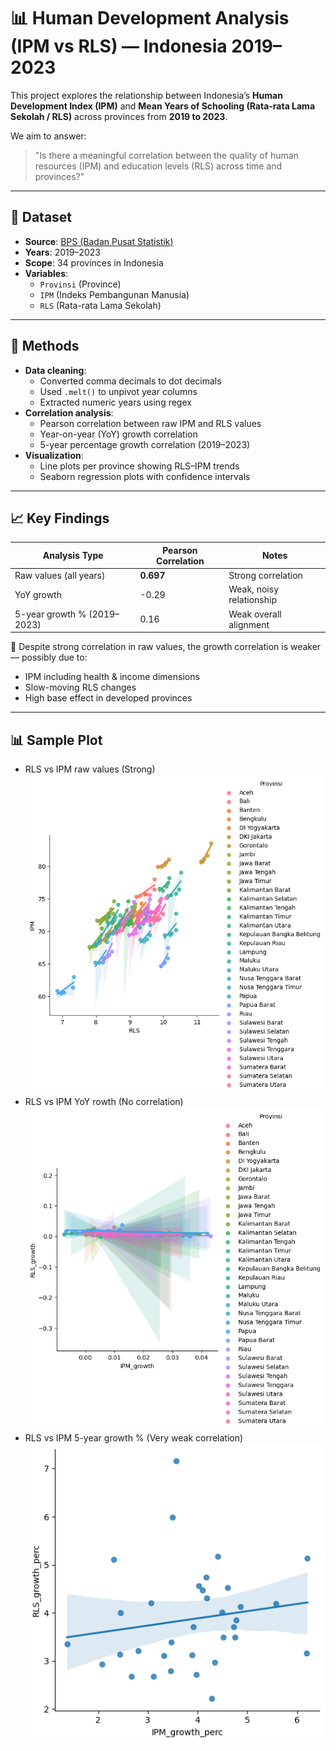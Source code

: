 # 📊 Human Development Analysis (IPM vs RLS) — Indonesia 2019–2023

This project explores the relationship between Indonesia’s **Human Development Index (IPM)** and **Mean Years of Schooling (Rata-rata Lama Sekolah / RLS)** across provinces from **2019 to 2023**.

We aim to answer:
> "Is there a meaningful correlation between the quality of human resources (IPM) and education levels (RLS) across time and provinces?"

---

## 📁 Dataset

- **Source**: [BPS (Badan Pusat Statistik)](https://bps.go.id)
- **Years**: 2019–2023
- **Scope**: 34 provinces in Indonesia
- **Variables**:
  - `Provinsi` (Province)
  - `IPM` (Indeks Pembangunan Manusia)
  - `RLS` (Rata-rata Lama Sekolah)

---

## 🧪 Methods

- **Data cleaning**:
  - Converted comma decimals to dot decimals
  - Used `.melt()` to unpivot year columns
  - Extracted numeric years using regex
- **Correlation analysis**:
  - Pearson correlation between raw IPM and RLS values
  - Year-on-year (YoY) growth correlation
  - 5-year percentage growth correlation (2019–2023)
- **Visualization**:
  - Line plots per province showing RLS–IPM trends
  - Seaborn regression plots with confidence intervals

---

## 📈 Key Findings

| Analysis Type | Pearson Correlation | Notes |
|---------------|---------------------|-------|
| Raw values (all years) | **0.697** | Strong correlation |
| YoY growth | -0.29 | Weak, noisy relationship |
| 5-year growth % (2019–2023) | 0.16 | Weak overall alignment |

🔎 Despite strong correlation in raw values, the growth correlation is weaker — possibly due to:
- IPM including health & income dimensions
- Slow-moving RLS changes
- High base effect in developed provinces

---

## 📊 Sample Plot
- RLS vs IPM raw values (Strong)
![RLS vs IPM raw values (Strong)](preview1.png)
- RLS vs IPM YoY rowth (No correlation)
![RLS vs IPM YoY rowth (No correlation)](preview2.png)
- RLS vs IPM 5-year growth % (Very weak correlation)
![RLS vs IPM 5-year growth % (Very weak correlation)](preview3.png)

